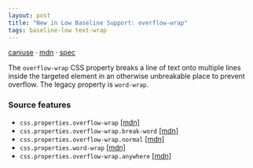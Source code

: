 ```yaml
---
layout: post
title: "New in Low Baseline Support: overflow-wrap"
tags: baseline-low text-wrap
---
```


[caniuse](https://caniuse.com/?search=overflow-wrap) · [mdn](https://developer.mozilla.org/en-US/search?q=overflow-wrap) · [spec](https://drafts.csswg.org/css-text-4/#overflow-wrap-property)

The `overflow-wrap` CSS property breaks a line of text onto multiple lines inside the targeted element in an otherwise unbreakable place to prevent overflow. The legacy property is `word-wrap`.

### Source features

- ``css.properties.overflow-wrap`` [[mdn]](https://developer.mozilla.org/en-US/search?q=css.properties.overflow-wrap)
- ``css.properties.overflow-wrap.break-word`` [[mdn]](https://developer.mozilla.org/en-US/search?q=css.properties.overflow-wrap.break-word)
- ``css.properties.overflow-wrap.normal`` [[mdn]](https://developer.mozilla.org/en-US/search?q=css.properties.overflow-wrap.normal)
- ``css.properties.word-wrap`` [[mdn]](https://developer.mozilla.org/en-US/search?q=css.properties.word-wrap)
- ``css.properties.overflow-wrap.anywhere`` [[mdn]](https://developer.mozilla.org/en-US/search?q=css.properties.overflow-wrap.anywhere)
